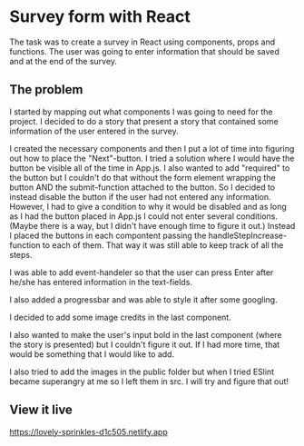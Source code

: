 # Survey form with React

The task was to create a survey in React using components, props and functions. The user was going to enter information that should be saved and at the end of the survey. 

## The problem

I started by mapping out what components I was going to need for the project. I decided to do a story that present a story that contained some information of the user entered in the survey. 

I created the necessary components and then I put a lot of time into figuring out how to place the "Next"-button. I tried a solution where I would have the button be visible all of the time in App.js. I also wanted to add "required" to the button but I couldn't do that without the form element wrapping the button AND the submit-function attached to the button. So I decided to instead disable the button if the user had not entered any information. However, I had to give a condition to why it would be disabled and as long as I had the button placed in App.js I could not enter several conditions. (Maybe there is a way, but I didn't have enough time to figure it out.) Instead I placed the buttons in each compontent passing the handleStepIncrease-function to each of them. That way it was still able to keep track of all the steps. 

I was able to add event-handeler so that the user can press Enter after he/she has entered information in the text-fields. 

I also added a progressbar and was able to style it after some googling. 

I decided to add some image credits in the last component. 

I also wanted to make the user's input bold in the last component (where the story is presented) but I couldn't figure it out. If I had more time, that would be something that I would like to add. 

I also tried to add the images in the public folder but when I tried ESlint became superangry at me so I left them in src. I will try and figure that out! 

## View it live

https://lovely-sprinkles-d1c505.netlify.app
